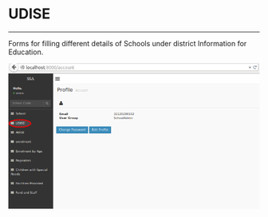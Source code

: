 # UDISE
----

Forms for filling different details of Schools under district Information for Education. 

![Home](home.png "Home")
